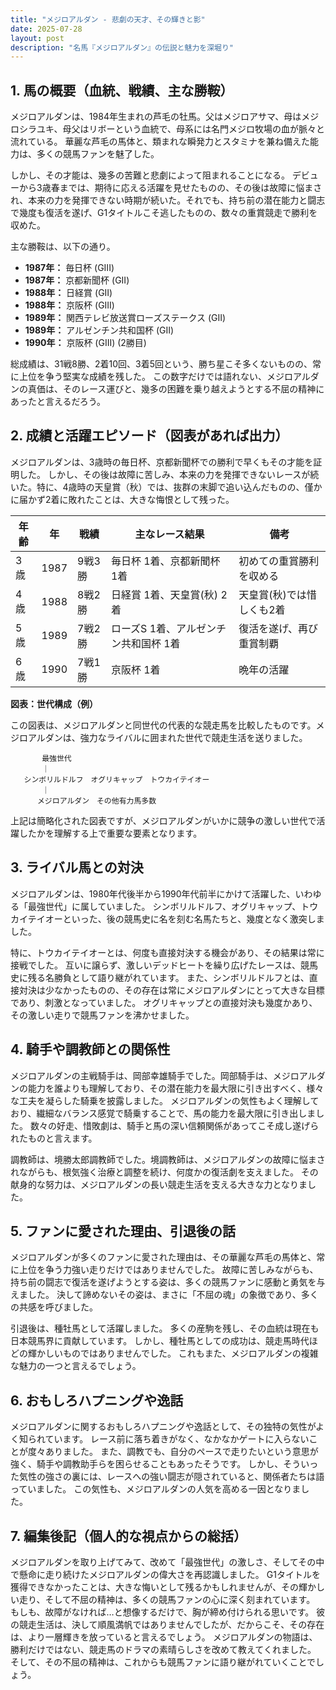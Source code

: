 ```yaml
---
title: "メジロアルダン - 悲劇の天才、その輝きと影"
date: 2025-07-28
layout: post
description: "名馬『メジロアルダン』の伝説と魅力を深堀り"
---
```


## 1. 馬の概要（血統、戦績、主な勝鞍）

メジロアルダンは、1984年生まれの芦毛の牡馬。父はメジロアサマ、母はメジロシラユキ、母父はリボーという血統で、母系には名門メジロ牧場の血が脈々と流れている。  華麗な芦毛の馬体と、類まれな瞬発力とスタミナを兼ね備えた能力は、多くの競馬ファンを魅了した。

しかし、その才能は、幾多の苦難と悲劇によって阻まれることになる。  デビューから3歳春までは、期待に応える活躍を見せたものの、その後は故障に悩まされ、本来の力を発揮できない時期が続いた。それでも、持ち前の潜在能力と闘志で幾度も復活を遂げ、G1タイトルこそ逃したものの、数々の重賞競走で勝利を収めた。

主な勝鞍は、以下の通り。

* **1987年：** 毎日杯 (GIII)
* **1987年：** 京都新聞杯 (GII)
* **1988年：** 日経賞 (GII)
* **1988年：** 京阪杯 (GIII)
* **1989年：** 関西テレビ放送賞ローズステークス (GII)
* **1989年：** アルゼンチン共和国杯 (GII)
* **1990年：** 京阪杯 (GIII) (2勝目)


総成績は、31戦8勝、2着10回、3着5回という、勝ち星こそ多くないものの、常に上位を争う堅実な成績を残した。  この数字だけでは語れない、メジロアルダンの真価は、そのレース運びと、幾多の困難を乗り越えようとする不屈の精神にあったと言えるだろう。


## 2. 成績と活躍エピソード（図表があれば出力）

メジロアルダンは、3歳時の毎日杯、京都新聞杯での勝利で早くもその才能を証明した。  しかし、その後は故障に苦しみ、本来の力を発揮できないレースが続いた。特に、4歳時の天皇賞（秋）では、抜群の末脚で追い込んだものの、僅かに届かず2着に敗れたことは、大きな悔恨として残った。

| 年齢 | 年 | 戦績 | 主なレース結果 | 備考 |
|---|---|---|---|---|
| 3歳 | 1987 | 9戦3勝 | 毎日杯 1着、京都新聞杯 1着 | 初めての重賞勝利を収める |
| 4歳 | 1988 | 8戦2勝 | 日経賞 1着、天皇賞(秋) 2着 | 天皇賞(秋)では惜しくも2着 |
| 5歳 | 1989 | 7戦2勝 | ローズS 1着、アルゼンチン共和国杯 1着 | 復活を遂げ、再び重賞制覇 |
| 6歳 | 1990 | 7戦1勝 | 京阪杯 1着 | 晩年の活躍 |


**図表：世代構成（例）**

この図表は、メジロアルダンと同世代の代表的な競走馬を比較したものです。メジロアルダンは、強力なライバルに囲まれた世代で競走生活を送りました。

```
       最強世代　
       ｜
   シンボリルドルフ　オグリキャップ　トウカイテイオー
       ｜
      メジロアルダン　その他有力馬多数
```

上記は簡略化された図表ですが、メジロアルダンがいかに競争の激しい世代で活躍したかを理解する上で重要な要素となります。


## 3. ライバル馬との対決

メジロアルダンは、1980年代後半から1990年代前半にかけて活躍した、いわゆる「最強世代」に属していました。  シンボリルドルフ、オグリキャップ、トウカイテイオーといった、後の競馬史に名を刻む名馬たちと、幾度となく激突しました。

特に、トウカイテイオーとは、何度も直接対決する機会があり、その結果は常に接戦でした。  互いに譲らず、激しいデッドヒートを繰り広げたレースは、競馬史に残る名勝負として語り継がれています。  また、シンボリルドルフとは、直接対決は少なかったものの、その存在は常にメジロアルダンにとって大きな目標であり、刺激となっていました。 オグリキャップとの直接対決も幾度かあり、その激しい走りで競馬ファンを沸かせました。


## 4. 騎手や調教師との関係性

メジロアルダンの主戦騎手は、岡部幸雄騎手でした。岡部騎手は、メジロアルダンの能力を誰よりも理解しており、その潜在能力を最大限に引き出すべく、様々な工夫を凝らした騎乗を披露しました。  メジロアルダンの気性もよく理解しており、繊細なバランス感覚で騎乗することで、馬の能力を最大限に引き出しました。  数々の好走、惜敗劇は、騎手と馬の深い信頼関係があってこそ成し遂げられたものと言えます。

調教師は、境勝太郎調教師でした。境調教師は、メジロアルダンの故障に悩まされながらも、根気強く治療と調整を続け、何度かの復活劇を支えました。  その献身的な努力は、メジロアルダンの長い競走生活を支える大きな力となりました。


## 5. ファンに愛された理由、引退後の話

メジロアルダンが多くのファンに愛された理由は、その華麗な芦毛の馬体と、常に上位を争う力強い走りだけではありませんでした。  故障に苦しみながらも、持ち前の闘志で復活を遂げようとする姿は、多くの競馬ファンに感動と勇気を与えました。  決して諦めないその姿は、まさに「不屈の魂」の象徴であり、多くの共感を呼びました。

引退後は、種牡馬として活躍しました。  多くの産駒を残し、その血統は現在も日本競馬界に貢献しています。  しかし、種牡馬としての成功は、競走馬時代ほどの輝かしいものではありませんでした。  これもまた、メジロアルダンの複雑な魅力の一つと言えるでしょう。


## 6. おもしろハプニングや逸話

メジロアルダンに関するおもしろハプニングや逸話として、その独特の気性がよく知られています。  レース前に落ち着きがなく、なかなかゲートに入らないことが度々ありました。  また、調教でも、自分のペースで走りたいという意思が強く、騎手や調教助手らを困らせることもあったそうです。  しかし、そういった気性の強さの裏には、レースへの強い闘志が隠されていると、関係者たちは語っていました。  この気性も、メジロアルダンの人気を高める一因となりました。


## 7. 編集後記（個人的な視点からの総括）

メジロアルダンを取り上げてみて、改めて「最強世代」の激しさ、そしてその中で懸命に走り続けたメジロアルダンの偉大さを再認識しました。 G1タイトルを獲得できなかったことは、大きな悔いとして残るかもしれませんが、その輝かしい走り、そして不屈の精神は、多くの競馬ファンの心に深く刻まれています。  もしも、故障がなければ…と想像するだけで、胸が締め付けられる思いです。  彼の競走生活は、決して順風満帆ではありませんでしたが、だからこそ、その存在は、より一層輝きを放っていると言えるでしょう。  メジロアルダンの物語は、勝利だけではない、競走馬のドラマの素晴らしさを改めて教えてくれました。  そして、その不屈の精神は、これからも競馬ファンに語り継がれていくことでしょう。

